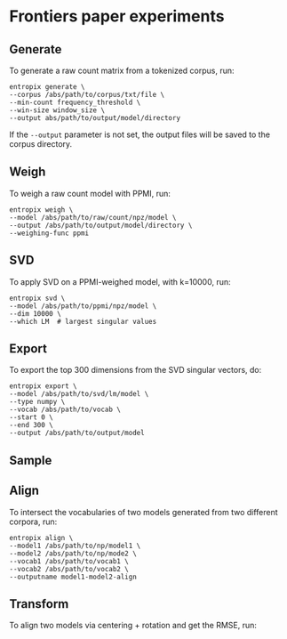 # Frontiers paper experiments

## Generate
To generate a raw count matrix from a tokenized corpus, run:
```
entropix generate \
--corpus /abs/path/to/corpus/txt/file \
--min-count frequency_threshold \
--win-size window_size \
--output abs/path/to/output/model/directory
```

If the `--output` parameter is not set, the output files will be saved to the corpus directory.

## Weigh
To weigh a raw count model with PPMI, run:
```
entropix weigh \
--model /abs/path/to/raw/count/npz/model \
--output /abs/path/to/output/model/directory \
--weighing-func ppmi
```

## SVD
To apply SVD on a PPMI-weighed model, with k=10000, run:
```
entropix svd \
--model /abs/path/to/ppmi/npz/model \
--dim 10000 \
--which LM  # largest singular values
```

## Export
To export the top 300 dimensions from the SVD singular vectors, do:
```
entropix export \
--model /abs/path/to/svd/lm/model \
--type numpy \
--vocab /abs/path/to/vocab \
--start 0 \
--end 300 \
--output /abs/path/to/output/model
```


## Sample


## Align
To intersect the vocabularies of two models generated from two different corpora, run:
```
entropix align \
--model1 /abs/path/to/np/model1 \
--model2 /abs/path/to/np/mode2 \
--vocab1 /abs/path/to/vocab1 \
--vocab2 /abs/path/to/vocab2 \
--outputname model1-model2-align
```

## Transform
To align two models via centering + rotation and get the RMSE, run:
```

```
